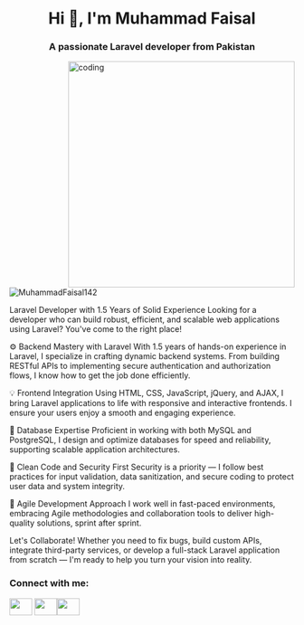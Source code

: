 <h1 align="center">Hi 👋, I'm Muhammad Faisal</h1> <h3 align="center">A passionate Laravel developer from Pakistan</h3> <img align="right" alt="coding" width="400" src="https://user-images.githubusercontent.com/55389276/140866485-8fb1c876-9a8f-4d6a-98dc-08c4981eaf70.gif"> <p align="left"> <img src="https://komarev.com/ghpvc/?username=MuhammadFaisal142&label=Profile%20views&color=0e75b6&style=flat" alt="MuhammadFaisal142" /> </p>
Laravel Developer with 1.5 Years of Solid Experience
Looking for a developer who can build robust, efficient, and scalable web applications using Laravel? You've come to the right place!

⚙️ Backend Mastery with Laravel
With 1.5 years of hands-on experience in Laravel, I specialize in crafting dynamic backend systems. From building RESTful APIs to implementing secure authentication and authorization flows, I know how to get the job done efficiently.

💡 Frontend Integration
Using HTML, CSS, JavaScript, jQuery, and AJAX, I bring Laravel applications to life with responsive and interactive frontends. I ensure your users enjoy a smooth and engaging experience.

💾 Database Expertise
Proficient in working with both MySQL and PostgreSQL, I design and optimize databases for speed and reliability, supporting scalable application architectures.

🔐 Clean Code and Security First
Security is a priority — I follow best practices for input validation, data sanitization, and secure coding to protect user data and system integrity.

🚀 Agile Development Approach
I work well in fast-paced environments, embracing Agile methodologies and collaboration tools to deliver high-quality solutions, sprint after sprint.

Let's Collaborate!
Whether you need to fix bugs, build custom APIs, integrate third-party services, or develop a full-stack Laravel application from scratch — I'm ready to help you turn your vision into reality.

<h3 align="left">Connect with me:</h3> <p align="left"> <a href="https://www.linkedin.com/in/muhammad-faisal-59a165326" target="blank"><img src="https://raw.githubusercontent.com/rahuldkjain/github-profile-readme-generator/master/src/images/icons/Social/devto.svg" height="30" width="40" /></a> <a href="https://www.linkedin.com/in/muhammad-faisal-59a165326" target="blank"><img src="https://www.facebook.com/faisalsaith143" height="30" width="40" /></a><img src="https://raw.githubusercontent.com/rahuldkjain/github-profile-readme-generator/master/src/images/icons/Social/facebook.svg" height="30" width="40" /></a> </p>
